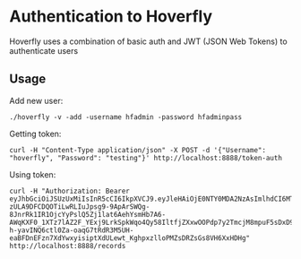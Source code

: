 # Authentication to Hoverfly

Hoverfly uses a combination of basic auth and JWT (JSON Web Tokens) to authenticate users

## Usage

Add new user:

    ./hoverfly -v -add -username hfadmin -password hfadminpass 

Getting token:

    curl -H "Content-Type application/json" -X POST -d '{"Username": "hoverfly", "Password": "testing"}' http://localhost:8888/token-auth

Using token:

    curl -H "Authorization: Bearer eyJhbGciOiJSUzUxMiIsInR5cCI6IkpXVCJ9.eyJleHAiOjE0NTY0MDA2NzAsImlhdCI6MTQ1NjE0MTQ3MCwic3ViIjoiIn0.Z95DlJFP1nBTRQCpK_AkNYJvUqJpYLGijxttoqyAaf5hbfx1HML_I5uTZqWCK5oayVITih7P-zULA9DFCDQOTiLwRLIuJpsg9-9ApArSWQg-8JnrRk1IR1OjcYyPslQ5Zj1lat6AehYsmHb7A6-AWqKXF0_1XTz7lAZ2F_YExj9LrkSpkWqo4Qy58IltfjZXxwOOPdp7y2TmcjM8mpuF5sDxD9uCh74ahSsEnZxxVpIgHJJb9gQ3ZjYTPH8-h-yavINQ6ctl0Za-oaqG7tRdR3M5UH-eaBFDnEFzn7XdYwxyisiptXdULewt_KghpxzlloPMZsDRZsGs8VH6XxHDHg" http://localhost:8888/records

